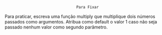                                     Para Fixar
Para praticar, escreva uma função multiply que multiplique dois números passados como argumentos. Atribua como default o valor 1 caso não seja passado nenhum valor como segundo parâmetro.